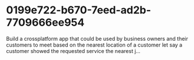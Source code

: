 # 0199e722-b670-7eed-ad2b-7709666ee954
Build a crossplatform app that could be used by business owners and their customers to meet based on the nearest location of a customer let say a customer showed the requested service the nearest j...
